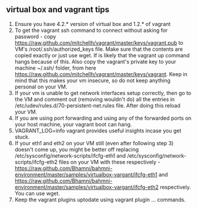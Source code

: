 virtual box and vagrant tips
----------------------------
1. Ensure you have 4.2.* version of virtual box and 1.2.* of vagrant
2. To get the vagrant ssh command to connect without asking for password - copy https://raw.github.com/mitchellh/vagrant/master/keys/vagrant.pub to VM's /root/.ssh/authorized_keys file. Make sure that the contents are copied exactly or just use wget. If is likely that the vagrant up command hangs because of this. Also copy the vagrant's private key to your machine ~/.ssh/ folder, from here https://raw.github.com/mitchellh/vagrant/master/keys/vagrant. Keep in mind that this makes your vm insecure, so do not keep anything personal on your VM.
3. If your vm is unable to get network interfaces setup correctly, then go to the VM and comment out (removing wouldn't do) all the entries in /etc/udev/rules.d/70-persistent-net.rules file. After doing this reload your VM.
4. If you are using port forwarding and using any of the forwarded ports on your host machine, your vagrant boot can hang.
5. VAGRANT_LOG=info vagrant <command> provides useful insights incase you get stuck.
6. If your eth1 and eth2 on your VM still (even after following step 3) doesn't come up, you might be better off replacing /etc/sysconfig/network-scripts/ifcfg-eth1 and /etc/sysconfig/network-scripts/ifcfg-eth2 files on your VM with these respectively - https://raw.github.com/Bhamni/bahmni-environment/master/samples/virtualbox-vargant/ifcfg-eth1 and https://raw.github.com/Bhamni/bahmni-environment/master/samples/virtualbox-vargant/ifcfg-eth2 respectively. You can use wget.
7. Keep the vagrant plugins uptodate using vagrant plugin ... commands.
